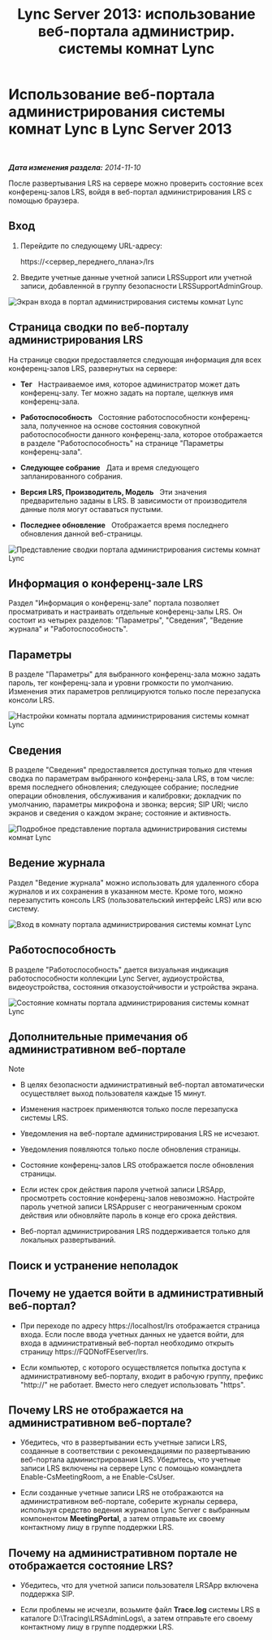 ﻿---
title: "Lync Server 2013: использование веб-портала администрир. системы комнат Lync"
TOCTitle: Использование веб-портала администрирования системы комнат Lync
ms:assetid: c387b2a3-3e42-4642-af72-88126ed2820f
ms:mtpsurl: https://technet.microsoft.com/ru-ru/library/Dn743660(v=OCS.15)
ms:contentKeyID: 62269017
ms.date: 05/19/2016
mtps_version: v=OCS.15
ms.translationtype: HT
---

# Использование веб-портала администрирования системы комнат Lync в Lync Server 2013

 

_**Дата изменения раздела:** 2014-11-10_

После развертывания LRS на сервере можно проверить состояние всех конференц-залов LRS, войдя в веб-портал администрирования LRS с помощью браузера.

## Вход

1.  Перейдите по следующему URL-адресу:
    
    https://\<сервер\_переднего\_плана\>/lrs

2.  Введите учетные данные учетной записи LRSSupport или учетной записи, добавленной в группу безопасности LRSSupportAdminGroup.

![Экран входа в портал администрирования системы комнат Lync](images/Dn743660.050bcf70-2f3b-46b2-9b96-ebd12679b713(OCS.15).png "Экран входа в портал администрирования системы комнат Lync")

## Страница сводки по веб-порталу администрирования LRS

На странице сводки предоставляется следующая информация для всех конференц-залов LRS, развернутых на сервере:

  - **Тег**   Настраиваемое имя, которое администратор может дать конференц-залу. Тег можно задать на портале, щелкнув имя конференц-зала.

  - **Работоспособность**   Состояние работоспособности конференц-зала, полученное на основе состояния совокупной работоспособности данного конференц-зала, которое отображается в разделе "Работоспособность" на странице "Параметры конференц-зала".

  - **Следующее собрание**   Дата и время следующего запланированного собрания.

  - **Версия LRS, Производитель, Модель**   Эти значения предварительно заданы в LRS. В зависимости от производителя данные поля могут оставаться пустыми.

  - **Последнее обновление**   Отображается время последнего обновления данной веб-страницы.

![Представление сводки портала администрирования системы комнат Lync](images/Dn743660.f829ce90-dd95-4725-bd94-6870c5dcf046(OCS.15).png "Представление сводки портала администрирования системы комнат Lync")

## Информация о конференц-зале LRS

Раздел "Информация о конференц-зале" портала позволяет просматривать и настраивать отдельные конференц-залы LRS. Он состоит из четырех разделов: "Параметры", "Сведения", "Ведение журнала" и "Работоспособность".

## Параметры

В разделе "Параметры" для выбранного конференц-зала можно задать пароль, тег конференц-зала и уровни громкости по умолчанию. Изменения этих параметров реплицируются только после перезапуска консоли LRS.

![Настройки комнаты портала администрирования системы комнат Lync](images/Dn743660.ab162e19-41ac-4991-9b2a-92575aa53eda(OCS.15).png "Настройки комнаты портала администрирования системы комнат Lync")

## Сведения

В разделе "Сведения" предоставляется доступная только для чтения сводка по параметрам выбранного конференц-зала LRS, в том числе: время последнего обновления; следующее собрание; последние операции обновления, обслуживания и калибровки; докладчик по умолчанию, параметры микрофона и звонка; версия; SIP URI; число экранов и сведения о каждом экране; состояние и активность.

![Подробное представление портала администрирования системы комнат Lync](images/Dn743660.2958bbba-db74-4670-a920-87fdfb2fc22d(OCS.15).png "Подробное представление портала администрирования системы комнат Lync")

## Ведение журнала

Раздел "Ведение журнала" можно использовать для удаленного сбора журналов и их сохранения в указанном месте. Кроме того, можно перезапустить консоль LRS (пользовательский интерфейс LRS) или всю систему.

![Вход в комнату портала администрирования системы комнат Lync](images/Dn743660.749aee71-deaa-4ace-a146-fe2b349f0f42(OCS.15).png "Вход в комнату портала администрирования системы комнат Lync")

## Работоспособность

В разделе "Работоспособность" дается визуальная индикация работоспособности коллекции Lync Server, аудиоустройства, видеоустройства, состояния отказоустойчивости и устройства экрана.

![Состояние комнаты портала администрирования системы комнат Lync](images/Dn743660.8cc644f8-8e3e-42d5-9079-045d8fe9daa7(OCS.15).png "Состояние комнаты портала администрирования системы комнат Lync")

## Дополнительные примечания об административном веб-портале

> [!NOTE]  
> <ul><li><p>В целях безопасности административный веб-портал автоматически осуществляет выход пользователя каждые 15 минут.</p></li><li><p>Изменения настроек применяются только после перезапуска системы LRS.</p></li><li><p>Уведомления на веб-портале администрирования LRS не исчезают.</p></li>
> <li><p>Уведомления появляются только после обновления страницы.</p></li>
> <li><p>Состояние конференц-залов LRS отображается после обновления страницы.</p></li>
> 
> <li><p>Если истек срок действия пароля учетной записи LRSApp, просмотреть состояние конференц-залов невозможно. Настройте пароль учетной записи LRSAppuser с неограниченным сроком действия или обновляйте пароль в конце его срока действия.</p></li>
> 
> 
> <li><p>Веб-портал администрирования LRS поддерживается только для локальных развертываний.</p></li></ul>


## Поиск и устранение неполадок

## Почему не удается войти в административный веб-портал?

  - При переходе по адресу https://localhost/lrs отображается страница входа. Если после ввода учетных данных не удается войти, для входа в административный веб-портал необходимо открыть страницу https://FQDNofFEserver/lrs.

  - Если компьютер, с которого осуществляется попытка доступа к административному веб-порталу, входит в рабочую группу, префикс "http://" не работает. Вместо него следует использовать "https".

## Почему LRS не отображается на административном веб-портале?

  - Убедитесь, что в развертывании есть учетные записи LRS, созданные в соответствии с рекомендациями по развертыванию веб-портала администрирования LRS. Убедитесь, что учетные записи LRS включены на сервере Lync с помощью командлета Enable-CsMeetingRoom, а не Enable-CsUser.

  - Если созданные учетные записи LRS не отображаются на административном веб-портале, соберите журналы сервера, используя средство ведения журналов Lync Server с выбранным компонентом **MeetingPortal**, а затем отправьте их своему контактному лицу в группе поддержки LRS.

## Почему на административном портале не отображается состояние LRS?

  - Убедитесь, что для учетной записи пользователя LRSApp включена поддержка SIP.

  - Если проблемы не исчезли, возьмите файл **Trace.log** системы LRS в каталоге D:\\Tracing\\LRSAdminLogs\\, а затем отправьте его своему контактному лицу в группе поддержки LRS.

